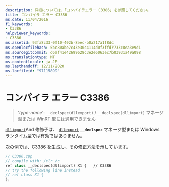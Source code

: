 ```yaml
---
description: 詳細については、「コンパイラエラー C3386」を参照してください。
title: コンパイラ エラー C3386
ms.date: 11/04/2016
f1_keywords:
- C3386
helpviewer_keywords:
- C3386
ms.assetid: 93fa8c33-0f10-402b-8eec-b0a217a1f8dc
ms.openlocfilehash: 5bc80abe7c43e30c4114d0f3ffd7733c8ea3e9d1
ms.sourcegitcommit: d6af41e42699628c3e2e6063ec7b03931a49a098
ms.translationtype: MT
ms.contentlocale: ja-JP
ms.lasthandoff: 12/11/2020
ms.locfileid: "97115899"
---
```

# <a name="compiler-error-c3386"></a>コンパイラ エラー C3386

> '*type-name*': `__declspec(dllexport)` / `__declspec(dllimport)` マネージ型または WinRT 型には適用できません

[`dllimport`](../../cpp/dllexport-dllimport.md)And 修飾子は、 [`dllexport`](../../cpp/dllexport-dllimport.md) **`__declspec`** マネージ型または Windows ランタイム型では有効ではありません。

次の例では、C3386 を生成し、その修正方法を示しています。

```cpp
// C3386.cpp
// compile with: /clr /c
ref class __declspec(dllimport) X1 {   // C3386
// try the following line instead
// ref class X1 {
};
```
